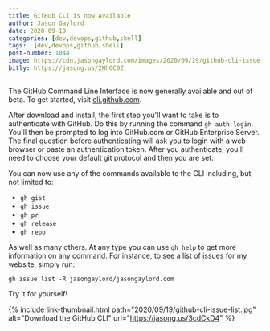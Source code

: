 ```yaml
---
title: GitHub CLI is now Available
author: Jason Gaylord
date: 2020-09-19
categories: [dev,devops,github,shell]
tags:  [dev,devops,github,shell]
post-number: 1044
image: https://cdn.jasongaylord.com/images/2020/09/19/github-cli-issue-list.jpg
bitly: https://jasong.us/2HhGC0Z
---
```


The GitHub Command Line Interface is now generally available and out of beta. To get started, visit [cli.github.com](https://jasong.us/3cdCkD4). 

After download and install, the first step you'll want to take is to authenticate with GitHub. Do this by running the command `gh auth login`. You'll then be prompted to log into GitHub.com or GitHub Enterprise Server. The final question before authenticating will ask you to login with a web browser or paste an authentication token. After you authenticate, you'll need to choose your default git protocol and then you are set.

You can now use any of the commands available to the CLI including, but not limited to:

* `gh gist`
* `gh issue`
* `gh pr`
* `gh release`
* `gh repo`

As well as many others. At any type you can use `gh help` to get more information on any command. For instance, to see a list of issues for my website, simply run:

```shell
gh issue list -R jasongaylord/jasongaylord.com
```

Try it for yourself!

{% include link-thumbnail.html path="2020/09/19/github-cli-issue-list.jpg" alt="Download the GitHub CLI" url="https://jasong.us/3cdCkD4" %}